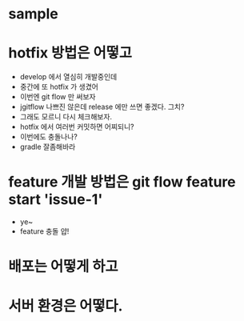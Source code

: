 # sample

# hotfix 방법은 어떻고
* develop 에서 열심히 개발중인데
* 중간에 또 hotfix 가 생겼어
* 이번엔 git flow 만 써보자
* jgitflow 나쁘진 않은데 release 에만 쓰면 좋겠다. 그치?
* 그래도 모르니 다시 체크해보자.
* hotfix 에서 여러번 커밋하면 어찌되니?
* 이번에도 충돌나나?
* gradle 잘좀해바라

# feature 개발 방법은 git flow feature start 'issue-1'
* ye~
* feature 충돌 얍!

# 배포는 어떻게 하고

# 서버 환경은 어떻다.

